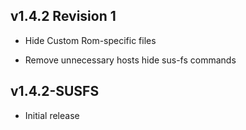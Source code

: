 ## v1.4.2 Revision 1
* Hide Custom Rom-specific files
- Remove unnecessary hosts hide sus-fs commands

## v1.4.2-SUSFS
* Initial release